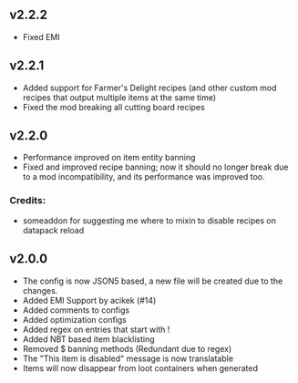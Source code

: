 ## v2.2.2
- Fixed EMI 

## v2.2.1
- Added support for Farmer's Delight recipes (and other custom mod recipes that output multiple items at the same time)
- Fixed the mod breaking all cutting board recipes

## v2.2.0
- Performance improved on item entity banning
- Fixed and improved recipe banning; now it should no longer break due to a mod incompatibility, and its performance was improved too.

### Credits:
- someaddon for suggesting me where to mixin to disable recipes on datapack reload

## v2.0.0

- The config is now JSON5 based, a new file will be created due to the changes.
- Added EMI Support by acikek (#14)
- Added comments to configs
- Added optimization configs
- Added regex on entries that start with !
- Added NBT based item blacklisting
- Removed $ banning methods (Redundant due to regex)
- The "This item is disabled" message is now translatable
- Items will now disappear from loot containers when generated